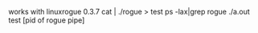 works with linuxrogue 0.3.7
cat | ./rogue > test
ps -lax|grep rogue
./a.out test [pid of rogue pipe]

